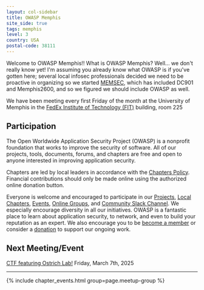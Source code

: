 ```yaml
---
layout: col-sidebar
title: OWASP Memphis
site_side: true
tags: memphis
level: 3
country: USA
postal-code: 38111
---
```


Welcome to OWASP Memphis!! What is OWASP Memphis? Well... we don't really know yet! I'm assuming you already know what OWASP is if you've gotten here; several local infosec professionals decided we need to be proactive in organizing so we started [MEMSEC](https://memsec.info), which has included DC901 and Memphis2600, and so we figured we should include OWASP as well. 

We have been meeting every first Friday of the month at the University of Memphis in the [FedEx Institute of Technology (FIT)](https://www.openstreetmap.org/search?query=365+Innovation+Dr%2C+Memphis%2C+TN+38152) building, room 225

## Participation
The Open Worldwide Application Security Project (OWASP) is a nonprofit foundation that works to improve the security of software. All of our projects, tools, documents, forums, and chapters are free and open to anyone interested in improving application security. 

Chapters are led by local leaders in accordance with the [Chapters Policy](/www-policy/operational/chapters). Financial contributions should only be made online using the authorized online donation button. 

Everyone is welcome and encouraged to participate in our [Projects](/projects/), [Local Chapters](/chapters/), [Events](/events/), [Online Groups](https://groups.google.com/a/owasp.com/), and [Community Slack Channel](https://owasp.slack.com/). We especially encourage diversity in all our initiatives. OWASP is a fantastic place to learn about application security, to network, and even to build your reputation as an expert. We also encourage you to be [become a member](/membership/) or consider a [donation](/donate/) to support our ongoing work.

Next Meeting/Event <!-- You should keep this section as it will populate your meetup events -->
---------------------
[CTF featuring Ostrich Lab!](https://www.meetup.com/memphis-technology-user-groups/events/306354790/) Friday, March 7th, 2025

---
{% include chapter_events.html group=page.meetup-group %}





